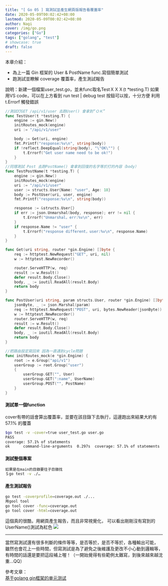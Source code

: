 ```yaml
---
title: "[ Go 05 ] 寫測試並產生網頁版報告看覆蓋率"
date: 2020-05-09T00:02:42+08:00
lastmod: 2020-05-09T00:02:42+08:00
author: Nagi
cover: /img/go.png
categories: ["Go"]
tags: ["golang", "test"]
# showcase: true
draft: false
---
```


本章介紹：
-   為上一篇 Gin 框架的 User & PostName func.寫個簡單測試
-  跑測試並瞭解 coverage 覆蓋率，產生測試報告

<!--more-->


說明：新建一個檔案user_test.go，並未func取名TestＸＸＸ(t *testing.T)
如果用VS code，可以在上方看到 run test | debug test 按鈕可以按，十分方便
利用 t.Errorf 觸發錯誤
```go
//測試打GET /api/v1/user 去跑User() 會拿到“ＯＫ”
func TestUser(t *testing.T) {
	engine := gin.New()
	initRoutes_mock(engine)
	uri := "/api/v1/user"

	body := Get(uri, engine)
	fmt.Printf("response:%v\n", string(body))
	if !reflect.DeepEqual(string(body), "\"OK\"") {
		t.Errorf("Get user name need to be ok!")
	}
}
//同理測試 Post 去跑PostName() 會拿到回復的名字等於打的內容（body）
func TestPostName(t *testing.T) {
	engine := gin.New()
	initRoutes_mock(engine)
	uri := "/api/v1/user"
	user := structs.User{Name: "user", Age: 18}
	body := PostUser(uri, user, engine)
	fmt.Printf("response:%v\n", string(body))

	response := &structs.User{}
	if err := json.Unmarshal(body, response); err != nil {
		t.Errorf("Unmarshal，err:%v\n", err)
	}
	if response.Name != "user" {
		t.Errorf("response different，user:%v\n", response.Name)
	}
}

func Get(uri string, router *gin.Engine) []byte {
	req := httptest.NewRequest("GET", uri, nil)
	w := httptest.NewRecorder()

	router.ServeHTTP(w, req)
	result := w.Result()
	defer result.Body.Close()
	body, _ := ioutil.ReadAll(result.Body)
	return body
}

func PostUser(uri string, param structs.User, router *gin.Engine) []byte {
	jsonByte, _ := json.Marshal(param)
	req := httptest.NewRequest("POST", uri, bytes.NewReader(jsonByte))
	w := httptest.NewRecorder()
	router.ServeHTTP(w, req)
	result := w.Result()
	defer result.Body.Close()
	body, _ := ioutil.ReadAll(result.Body)
	return body
}

//把路由設定寫回來 因為一直遇到cycle問題
func initRoutes_mock(e *gin.Engine) {
	root := e.Group("api/v1")
	userGroup := root.Group("user")
	{
		userGroup.GET("", User)
		userGroup.GET(":name", UserName)
		userGroup.POST("", PostName)
	}
}


```
#### 測試單一個function
 cover有帶的話會算出覆蓋率，並要在該目錄下去執行，這邊跑出來結果大約有57.1% 的覆蓋
```bash
$go test -v -cover=true user_test.go user.go
PASS
coverage: 57.1% of statements
ok      command-line-arguments  0.297s  coverage: 57.1% of statements
```
#### 測試整個專案
```bash
如果是在main的目錄要往子目錄找
＄go test -v ./…
```
#### 產生測試報告
```bash
go test -coverprofile=coverage.out ./...
用gool tool
go tool cover -func=coverage.out
go tool cover -html=coverage.out
```
這個真的很酷，用網頁產生報告，而且非常視覺化，
可以看出剛剛沒有寫到的UserName()測試為紅色
![](/img/posts/test_coverage.png)


-----

當然寫測試還有很多判斷的條件等等，是否等於，是否不等於，各種輸出可能，
雖然也會花上一些時間，但寫測試是為了避免之後維護及更改不小心動到邏輯等，
有時間的話還是要把這段補上喔！（一開始覺得有些範例太難寫，到後來越來越沈重...QQ）


參考文章：  
[基于golang gin框架的单元测试](https://studygolang.com/articles/11836 "基于golang gin框架的单元测试")
